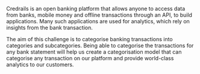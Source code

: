 Credrails is an open banking platform that allows anyone to access data from banks, mobile money and offline transactions through an API, to build applications. Many such applications are used for analytics, which rely on insights from the bank transaction.

The aim of this challenge is to categorise banking transactions into categories and subcategories. Being able to categorise the transactions for any bank statement will help us create a categorisation model that can categorise any transaction on our platform and provide world-class analytics to our customers.
